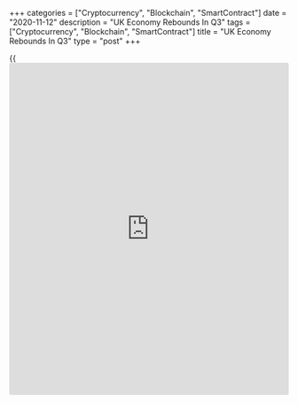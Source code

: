 +++
categories = ["Cryptocurrency", "Blockchain", "SmartContract"]
date = "2020-11-12"
description = "UK Economy Rebounds In Q3"
tags = ["Cryptocurrency", "Blockchain", "SmartContract"]
title = "UK Economy Rebounds In Q3"
type = "post"
+++

{{<iframe id="large-banner" src="https://www.bounty.group/#slide=25.0" width="100%" height="600" scrolling="no" style="border: 0px solid rgb(216, 221, 230); border-radius: 3px;">}}

The UK [economy][1] moved out of recession at a record pace in the third
quarter following the continued easing of lockdown restrictions, the
Office for National Statistics reported Thursday.

Gross domestic product grew 15.5 percent sequentially in the third
quarter, which was the biggest expansion seen since records began in
1955.

Economists had forecast an expansion of 15.8 percent after decreasing
19.8 percent in the second quarter and 2.5 percent in the first quarter.

Nonetheless, the level of GDP was 9.7 percent below where it was at the
end of 2019.

James Smith, an ING economist said he expects the latest lockdowns to
leave the size of the UK economy some 15 percent below pre-virus levels,
as of November.

On a yearly basis, the economy shrank 9.6 percent in the third quarter
versus an expected fall of 9.4 percent.

Output in the services, production and construction increased by record
amounts in the third quarter but the level of output remained below pre-
crisis level.

Household consumption surged 18.3 percent driven by higher spending on
restaurants and hotels and transport. Government consumption grew 7.8
percent, reflecting the increase in activity in [health][2] and
education.

Gross fixed capital formation advanced 15.1 percent as dwellings
investment picked up by 71.2 percent in the third quarter. Business
investment gained 8.8 percent.

The UK posted a trade surplus of 0.9 percent of nominal GDP in the third
quarter, a narrowing from the 3.6 percent recorded in the second
quarter.

In September, GDP grew 1.1 percent, marking the fifth consecutive rise.
However, it remained 8.2 percent below the February 2020 level.

The monthly path of GDP revealed that there has been a slowdown of
growth in August and September as momentum has eased through the
quarter.

Industrial production gained 0.5 percent from August and manufacturing
grew 0.2 percent. The index of services registered a monthly growth of 1
percent and construction output was up 2.9 percent.

In a separate communiqué, the ONS said the visible trade deficit widened
to GBP 9.35 billion in September from GBP 6.83 billion in August.

Exports growth improved to 3.3 percent from 1.4 percent a month ago. At
the same time, imports logged a sharp expansion of 10.2 percent,
reversing a 1.9 percent fall in August.

The total trade in goods and services showed a surplus of GBP 613
million compared to a GBP 2.85 billion surplus posted in the previous
month.

For comments and feedback [contact](https://www.playgroundfx.com/contact/): editorial@rtt[news](https://www.letsplayfx.com/blog/forex-news-website/).com

[Economic News][1]

 **What parts of the world are seeing the best (and worst) economic
performances lately? Click[here][3] to check out our [Econ Scorecard][3]
and find out! See up-to-the-moment [ranking](https://www.playgroundfx.com/blog/crypto-exchange-ranking/)s for the best and worst
performers in [GDP][4], [unemployment rate][5], [inflation][6] and much
more.**

   1. www.rtt[news](https://www.letsplayfx.com/blog/forex-news-website/).com/Content/EconomicNews.aspx
   2. www.rtt[news](https://www.letsplayfx.com/blog/forex-news-website/).com/Content/Health.aspx
   3. www.rtt[news](https://www.letsplayfx.com/blog/forex-news-website/).com/economic-scorecard/world-rank/PPI/highest-performance.aspx
   4. www.rtt[news](https://www.letsplayfx.com/blog/forex-news-website/).com/economic-scorecard/world-rank/GDP/highest-performance.aspx
   5. www.rtt[news](https://www.letsplayfx.com/blog/forex-news-website/).com/economic-scorecard/world-rank/unemployment-rate/lowest-performance.aspx
   6. www.rtt[news](https://www.letsplayfx.com/blog/forex-news-website/).com/economic-scorecard/world-rank/CPI/highest-performance.aspx